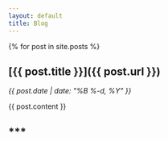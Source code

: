 ```yaml
---
layout: default
title: Blog
---
```


{% for post in site.posts %}

## [**{{ post.title }}**]({{ post.url }})
_{{ post.date | date: "%B %-d, %Y" }}_

{{ post.content }}

## ***
